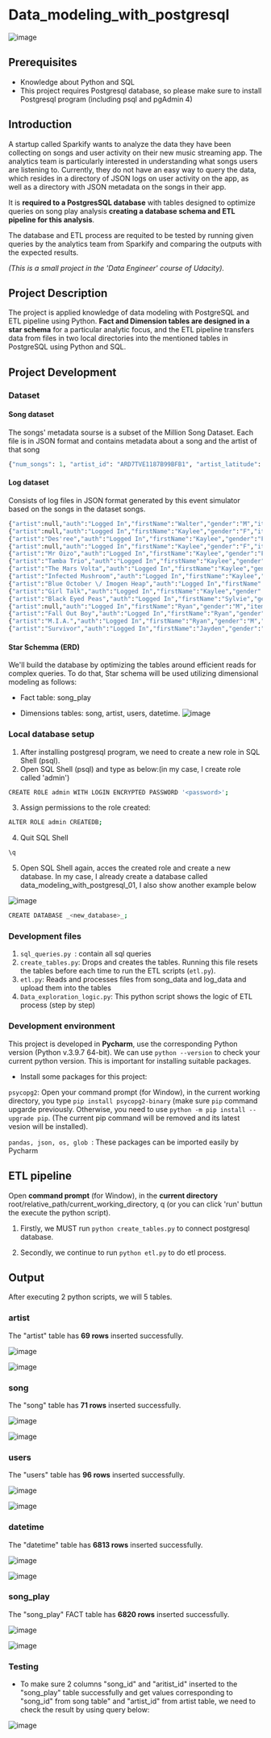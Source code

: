 # Data_modeling_with_postgresql
![image](https://user-images.githubusercontent.com/99410373/156909224-8d94540f-4c4a-4a98-9918-536494c365ab.png)

## Prerequisites
- Knowledge about Python and SQL
- This project requires Postgresql database, so please make sure to install Postgresql program (including psql and pgAdmin 4)
## Introduction
A startup called Sparkify wants to analyze the data they have been collecting on songs and user activity on their new music streaming app. The analytics team is particularly interested in understanding what songs users are listening to. Currently, they do not have an easy way to query the data, which resides in a directory of JSON logs on user activity on the app, as well as a directory with JSON metadata on the songs in their app.

It is **required to a PostgresSQL database** with tables designed to optimize queries on song play analysis **creating a database schema and ETL pipeline for this analysis**.

The database and ETL process are requited to be tested by running given queries by the analytics team from Sparkify and comparing the outputs with the expected results.

_(This is a small project in the 'Data Engineer' course of Udacity)._
## Project Description
The project is applied knowledge of data modeling with PostgreSQL and ETL pipeline using Python. **Fact and Dimension tables are designed in a star schema** for a particular analytic focus, and the ETL pipeline transfers data from files in two local directories into the mentioned tables in PostgreSQL using Python and SQL.
## Project Development
### Dataset
#### Song dataset
The songs' metadata sourse is a subset of the Million Song Dataset. Each file is in JSON format and contains metadata about a song and the artist of that song
```python
{"num_songs": 1, "artist_id": "ARD7TVE1187B99BFB1", "artist_latitude": null, "artist_longitude": null, "artist_location": "California - LA", "artist_name": "Casual", "song_id": "SOMZWCG12A8C13C480", "title": "I Didn't Mean To", "duration": 218.93179, "year": 0}
```
#### Log dataset
Consists of log files in JSON format generated by this event simulator based on the songs in the dataset songs.
```python
{"artist":null,"auth":"Logged In","firstName":"Walter","gender":"M","itemInSession":0,"lastName":"Frye","length":null,"level":"free","location":"San Francisco-Oakland-Hayward, CA","method":"GET","page":"Home","registration":1540919166796.0,"sessionId":38,"song":null,"status":200,"ts":1541105830796,"userAgent":"\"Mozilla\/5.0 (Macintosh; Intel Mac OS X 10_9_4) AppleWebKit\/537.36 (KHTML, like Gecko) Chrome\/36.0.1985.143 Safari\/537.36\"","userId":"39"}
{"artist":null,"auth":"Logged In","firstName":"Kaylee","gender":"F","itemInSession":0,"lastName":"Summers","length":null,"level":"free","location":"Phoenix-Mesa-Scottsdale, AZ","method":"GET","page":"Home","registration":1540344794796.0,"sessionId":139,"song":null,"status":200,"ts":1541106106796,"userAgent":"\"Mozilla\/5.0 (Windows NT 6.1; WOW64) AppleWebKit\/537.36 (KHTML, like Gecko) Chrome\/35.0.1916.153 Safari\/537.36\"","userId":"8"}
{"artist":"Des'ree","auth":"Logged In","firstName":"Kaylee","gender":"F","itemInSession":1,"lastName":"Summers","length":246.30812,"level":"free","location":"Phoenix-Mesa-Scottsdale, AZ","method":"PUT","page":"NextSong","registration":1540344794796.0,"sessionId":139,"song":"You Gotta Be","status":200,"ts":1541106106796,"userAgent":"\"Mozilla\/5.0 (Windows NT 6.1; WOW64) AppleWebKit\/537.36 (KHTML, like Gecko) Chrome\/35.0.1916.153 Safari\/537.36\"","userId":"8"}
{"artist":null,"auth":"Logged In","firstName":"Kaylee","gender":"F","itemInSession":2,"lastName":"Summers","length":null,"level":"free","location":"Phoenix-Mesa-Scottsdale, AZ","method":"GET","page":"Upgrade","registration":1540344794796.0,"sessionId":139,"song":null,"status":200,"ts":1541106132796,"userAgent":"\"Mozilla\/5.0 (Windows NT 6.1; WOW64) AppleWebKit\/537.36 (KHTML, like Gecko) Chrome\/35.0.1916.153 Safari\/537.36\"","userId":"8"}
{"artist":"Mr Oizo","auth":"Logged In","firstName":"Kaylee","gender":"F","itemInSession":3,"lastName":"Summers","length":144.03873,"level":"free","location":"Phoenix-Mesa-Scottsdale, AZ","method":"PUT","page":"NextSong","registration":1540344794796.0,"sessionId":139,"song":"Flat 55","status":200,"ts":1541106352796,"userAgent":"\"Mozilla\/5.0 (Windows NT 6.1; WOW64) AppleWebKit\/537.36 (KHTML, like Gecko) Chrome\/35.0.1916.153 Safari\/537.36\"","userId":"8"}
{"artist":"Tamba Trio","auth":"Logged In","firstName":"Kaylee","gender":"F","itemInSession":4,"lastName":"Summers","length":177.18812,"level":"free","location":"Phoenix-Mesa-Scottsdale, AZ","method":"PUT","page":"NextSong","registration":1540344794796.0,"sessionId":139,"song":"Quem Quiser Encontrar O Amor","status":200,"ts":1541106496796,"userAgent":"\"Mozilla\/5.0 (Windows NT 6.1; WOW64) AppleWebKit\/537.36 (KHTML, like Gecko) Chrome\/35.0.1916.153 Safari\/537.36\"","userId":"8"}
{"artist":"The Mars Volta","auth":"Logged In","firstName":"Kaylee","gender":"F","itemInSession":5,"lastName":"Summers","length":380.42077,"level":"free","location":"Phoenix-Mesa-Scottsdale, AZ","method":"PUT","page":"NextSong","registration":1540344794796.0,"sessionId":139,"song":"Eriatarka","status":200,"ts":1541106673796,"userAgent":"\"Mozilla\/5.0 (Windows NT 6.1; WOW64) AppleWebKit\/537.36 (KHTML, like Gecko) Chrome\/35.0.1916.153 Safari\/537.36\"","userId":"8"}
{"artist":"Infected Mushroom","auth":"Logged In","firstName":"Kaylee","gender":"F","itemInSession":6,"lastName":"Summers","length":440.2673,"level":"free","location":"Phoenix-Mesa-Scottsdale, AZ","method":"PUT","page":"NextSong","registration":1540344794796.0,"sessionId":139,"song":"Becoming Insane","status":200,"ts":1541107053796,"userAgent":"\"Mozilla\/5.0 (Windows NT 6.1; WOW64) AppleWebKit\/537.36 (KHTML, like Gecko) Chrome\/35.0.1916.153 Safari\/537.36\"","userId":"8"}
{"artist":"Blue October \/ Imogen Heap","auth":"Logged In","firstName":"Kaylee","gender":"F","itemInSession":7,"lastName":"Summers","length":241.3971,"level":"free","location":"Phoenix-Mesa-Scottsdale, AZ","method":"PUT","page":"NextSong","registration":1540344794796.0,"sessionId":139,"song":"Congratulations","status":200,"ts":1541107493796,"userAgent":"\"Mozilla\/5.0 (Windows NT 6.1; WOW64) AppleWebKit\/537.36 (KHTML, like Gecko) Chrome\/35.0.1916.153 Safari\/537.36\"","userId":"8"}
{"artist":"Girl Talk","auth":"Logged In","firstName":"Kaylee","gender":"F","itemInSession":8,"lastName":"Summers","length":160.15628,"level":"free","location":"Phoenix-Mesa-Scottsdale, AZ","method":"PUT","page":"NextSong","registration":1540344794796.0,"sessionId":139,"song":"Once again","status":200,"ts":1541107734796,"userAgent":"\"Mozilla\/5.0 (Windows NT 6.1; WOW64) AppleWebKit\/537.36 (KHTML, like Gecko) Chrome\/35.0.1916.153 Safari\/537.36\"","userId":"8"}
{"artist":"Black Eyed Peas","auth":"Logged In","firstName":"Sylvie","gender":"F","itemInSession":0,"lastName":"Cruz","length":214.93506,"level":"free","location":"Washington-Arlington-Alexandria, DC-VA-MD-WV","method":"PUT","page":"NextSong","registration":1540266185796.0,"sessionId":9,"song":"Pump It","status":200,"ts":1541108520796,"userAgent":"\"Mozilla\/5.0 (Macintosh; Intel Mac OS X 10_9_4) AppleWebKit\/537.77.4 (KHTML, like Gecko) Version\/7.0.5 Safari\/537.77.4\"","userId":"10"}
{"artist":null,"auth":"Logged In","firstName":"Ryan","gender":"M","itemInSession":0,"lastName":"Smith","length":null,"level":"free","location":"San Jose-Sunnyvale-Santa Clara, CA","method":"GET","page":"Home","registration":1541016707796.0,"sessionId":169,"song":null,"status":200,"ts":1541109015796,"userAgent":"\"Mozilla\/5.0 (X11; Linux x86_64) AppleWebKit\/537.36 (KHTML, like Gecko) Ubuntu Chromium\/36.0.1985.125 Chrome\/36.0.1985.125 Safari\/537.36\"","userId":"26"}
{"artist":"Fall Out Boy","auth":"Logged In","firstName":"Ryan","gender":"M","itemInSession":1,"lastName":"Smith","length":200.72444,"level":"free","location":"San Jose-Sunnyvale-Santa Clara, CA","method":"PUT","page":"NextSong","registration":1541016707796.0,"sessionId":169,"song":"Nobody Puts Baby In The Corner","status":200,"ts":1541109125796,"userAgent":"\"Mozilla\/5.0 (X11; Linux x86_64) AppleWebKit\/537.36 (KHTML, like Gecko) Ubuntu Chromium\/36.0.1985.125 Chrome\/36.0.1985.125 Safari\/537.36\"","userId":"26"}
{"artist":"M.I.A.","auth":"Logged In","firstName":"Ryan","gender":"M","itemInSession":2,"lastName":"Smith","length":233.7171,"level":"free","location":"San Jose-Sunnyvale-Santa Clara, CA","method":"PUT","page":"NextSong","registration":1541016707796.0,"sessionId":169,"song":"Mango Pickle Down River (With The Wilcannia Mob)","status":200,"ts":1541109325796,"userAgent":"\"Mozilla\/5.0 (X11; Linux x86_64) AppleWebKit\/537.36 (KHTML, like Gecko) Ubuntu Chromium\/36.0.1985.125 Chrome\/36.0.1985.125 Safari\/537.36\"","userId":"26"}
{"artist":"Survivor","auth":"Logged In","firstName":"Jayden","gender":"M","itemInSession":0,"lastName":"Fox","length":245.36771,"level":"free","location":"New Orleans-Metairie, LA","method":"PUT","page":"NextSong","registration":1541033612796.0,"sessionId":100,"song":"Eye Of The Tiger","status":200,"ts":1541110994796,"userAgent":"\"Mozilla\/5.0 (Windows NT 6.3; WOW64) AppleWebKit\/537.36 (KHTML, like Gecko) Chrome\/36.0.1985.143 Safari\/537.36\"","userId":"101"}
```
#### Star Schemma (ERD)
We'll build the database by optimizing the tables around efficient reads for complex queries. To do that, Star schema will be used utilizing dimensional modeling as follows:

- Fact table: song_play

- Dimensions tables: song, artist, users, datetime.
![image](https://user-images.githubusercontent.com/99410373/156907071-2670aa66-d773-476f-a7c0-77df53ab65b9.png)


### Local database setup 
1. After installing postgresql program, we need to create a new role in SQL Shell (psql).
2. Open SQL Shell (psql) and type as below:(in my case, I create role called 'admin')
``` bash
CREATE ROLE admin WITH LOGIN ENCRYPTED PASSWORD '<password>';
```
3. Assign permissions to the role created:
``` bash
ALTER ROLE admin CREATEDB;
```
4. Quit SQL Shell
``` bash
\q
```
5. Open SQL Shell again, acces the created role and create a new database. In my case, I already create a database called data_modeling_with_postgresql_01, I also show another example below

![image](https://user-images.githubusercontent.com/99410373/156907449-b933caa7-c007-4f26-823b-2ba1ec031fa0.png)

``` bash
CREATE DATABASE _<new_database>_;
```
### Development files
1. ```sql_queries.py ```: contain all sql queries
2. ```create_tables.py```: Drops and creates the tables. Running this file resets the tables before each time to run the ETL scripts (```etl.py```).
3. ```etl.py```: Reads and processes files from song_data and log_data and upload them into the tables
4. ```Data_exploration_logic.py```: This python script shows the logic of ETL process (step by step)
### Development environment 
This project is developed in **Pycharm**, use the corresponding Python version (Python v.3.9.7 64-bit). We can use ```python --version``` to check your current python version. This is important for installing suitable packages.
- Install some packages for this project:

```psycopg2```: Open your command prompt (for Window), in the current working directory, you type ```pip install psycopg2-binary``` (make sure ```pip``` command upgarde previously. Otherwise, you need to use ```python -m pip install --upgrade pip```. (The current pip command will be removed and its latest vesion will be installed).

```pandas, json, os, glob ```: These packages can be imported easily by Pycharm

## ETL pipeline
 Open **command prompt** (for Window), in the **current directory** root/relative_path/current_working_directory, q (or you can click 'run' buttun the execute the python script).

1. Firstly, we MUST run ```python create_tables.py``` to connect postgresql database.

2. Secondly, we continue to run ```python etl.py``` to do etl process.

## Output
After executing 2 python scripts, we will 5 tables. 
### artist
The "artist" table has **69 rows** inserted successfully.

![image](https://user-images.githubusercontent.com/99410373/156908593-3f607ecf-a364-42d1-8f62-295815e38cb6.png)

![image](https://user-images.githubusercontent.com/99410373/156908542-c2a47b45-90da-4a12-9333-0c181bc59a02.png)

### song
The "song" table has **71 rows** inserted successfully.

![image](https://user-images.githubusercontent.com/99410373/156908643-54e1d37d-c4bd-414f-81dc-956d36d91ac9.png)


![image](https://user-images.githubusercontent.com/99410373/156908633-33c5c304-bd82-44af-9389-66b31b4271f8.png)

### users
The "users" table has **96 rows** inserted successfully.

![image](https://user-images.githubusercontent.com/99410373/156908655-2351c4e2-1056-43fe-aa37-56d7b52e92f0.png)

![image](https://user-images.githubusercontent.com/99410373/156908674-de30bbb1-72f0-4c47-9cd5-9baa25d0d5a1.png)

### datetime
The "datetime" table has **6813 rows** inserted successfully.

![image](https://user-images.githubusercontent.com/99410373/156908691-8731160b-bab8-4469-9ee7-b9c836b7d613.png)

![image](https://user-images.githubusercontent.com/99410373/156908712-d5611984-6b1b-4619-a1a0-9e7ca2270bd6.png)
### song_play
The "song_play" FACT table has **6820 rows** inserted successfully.

![image](https://user-images.githubusercontent.com/99410373/156908745-e36400ef-e1c6-40bf-b060-6704c968fcb3.png)

![image](https://user-images.githubusercontent.com/99410373/156908784-638fdb58-55ce-435d-b229-685dffe37a0d.png)

### Testing
- To make sure 2 columns "song_id" and "aritist_id" inserted to the "song_play" table successfully and get values corresponding to "song_id" from song table" and "artist_id" from artist table, we need to check the result by using query below:

![image](https://user-images.githubusercontent.com/99410373/156908899-777e631d-8361-440c-9a7b-d6f9efa95b98.png)


